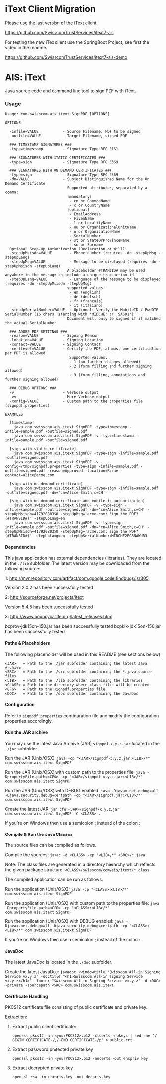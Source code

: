 iText Client Migration
=====================

Please use the last version of the iText client.

https://github.com/SwisscomTrustServices/itext7-ais

For testing the new iTex client use the SpringBoot Project, see first the video in the readme.

https://github.com/SwisscomTrustServices/itext7-ais-demo

AIS: iText
============

Java source code and command line tool to sign PDF with iText.

### Usage

````
Usage: com.swisscom.ais.itext.SignPDF [OPTIONS]

OPTIONS

  -infile=VALUE           - Source Filename, PDF to be signed
  -outfile=VALUE          - Target Filename, signed PDF

  ### TIMESTAMP SIGNATURES ###
  -type=timestamp         - Signature Type RFC 3161

  ### SIGNATURES WITH STATIC CERTIFICATES ###
  -type=sign              - Signature Type RFC 3369

  ### SIGNATURES WITH ON DEMAND CERTIFICATES ###
  -type=sign              - Signature Type RFC 3369
  -dn=VALUE               - Subject Distinguished Name for the On Demand Certificate
                            Supported attributes, separated by a comma:
                            [mandatory]
                             - cn or CommonName
                             - c or CountryName
                            [optional]
                             - EmailAddress
                             - FivenName
                             - l or LocalityName
                             - ou or OrganizationalUnitName
                             - o or OrganizationName
                             - SerialNumber
                             - st or StateOrProvinceName
                             - sn or Surname
  Optional Step-Up Authorization (Declaration of Will):
  -stepUpMsisdn=VALUE        - Phone number (requires -dn -stepUpMsg -stepUpLang)
  -stepUpMsg=VALUE           - Message to be displayed (requires -dn -stepUpMsisdn -stepUpLang)
                            A placeholder #TRANSID# may be used anywhere in the message to include a unique transaction id
  -stepUpLang=VALUE          - Language of the message to be displayed (requires -dn -stepUpMsisdn -stepUpMsg)
                            supported values:
                             - en (english)
                             - de (deutsch)
                             - fr (français)
                             - it (italiano)
  -stepUpSerialNumber=VALUE  - Optional: Verify the MobileID / PwdOTP SerialNumber (16 chars; starting with 'MIDCHE' or 'SAS01')
                            Document will only be signed if it matched the actual SerialNumber                        

  ### ADOBE PDF SETTINGS ###
  -reason=VALUE           - Signing Reason
  -location=VALUE         - Signing Location
  -contact=VALUE          - Signing Contact
  -certlevel=VALUE        - Certify the PDF, at most one certification per PDF is allowed
                             Supported values:
                             - 1 (no further changes allowed)
                             - 2 (form filling and further signing allowed)
                             - 3 (form filling, annotations and further signing allowed)

  ### DEBUG OPTIONS ###
  -v                      - Verbose output
  -vv                     - More Verbose output
  -config=VALUE           - Custom path to the properties file (signpdf.properties)

EXAMPLES

  [timestamp]
    java com.swisscom.ais.itext.SignPDF -type=timestamp -infile=sample.pdf -outfile=signed.pdf
    java com.swisscom.ais.itext.SignPDF -v -type=timestamp -infile=sample.pdf -outfile=signed.pdf

  [sign with static certificate]
    java com.swisscom.ais.itext.SignPDF -type=sign -infile=sample.pdf -outfile=signed.pdf
    java com.swisscom.ais.itext.SignPDF -v -config=/tmp/signpdf.properties -type=sign -infile=sample.pdf -outfile=signed.pdf -reason=Approved -location=Berne -contact=alice@acme.com

  [sign with on demand certificate]
    java com.swisscom.ais.itext.SignPDF -type=sign -infile=sample.pdf -outfile=signed.pdf -dn='cn=Alice Smith,c=CH'

  [sign with on demand certificate and mobile id authorization]
    java com.swisscom.ais.itext.SignPDF -v -type=sign -infile=sample.pdf -outfile=signed.pdf -dn='cn=Alice Smith,c=CH' -stepUpMsisdn=41792080350 -stepUpMsg='acme.com: Sign the PDF? (#TRANSID#)' -stepUpLang=en
    java com.swisscom.ais.itext.SignPDF -v -type=sign -infile=sample.pdf -outfile=signed.pdf -dn='cn=Alice Smith,c=CH' -stepUpMsisdn=41792080350 -stepUpMsg='acme.com: Sign the PDF? (#TRANSID#)' -stepUpLang=en -stepUpSerialNumber=MIDCHE2EG8NAWUB3
````   

#### Dependencies

This java application has external dependencies (libraries). They are located in the `./lib` subfolder.
The latest version may be downloaded from the following source:

1: http://mvnrepository.com/artifact/com.google.code.findbugs/jsr305

Version 2.0.2 has been successfully tested

2: http://sourceforge.net/projects/itext

Version 5.4.5 has been successfully tested

3: http://www.bouncycastle.org/latest_releases.html

bcprov-jdk15on-150.jar has been successfully tested
bcpkix-jdk15on-150.jar has been successfully tested

#### Paths & Placeholders

The following placeholder will be used in this README (see sections below)
```
<JAR>   = Path to the ./jar subfolder containing the latest Java Archive
<SRC>   = Path to the ./src subfolder containing the *.java source files
<LIB>   = Path to the ./lib subfolder containing the libraries
<CLASS> = Path to the directory where class files will be created
<CFG>   = Path to the signpdf.properties file
<DOC>   = Path to the ./doc subfolder containing the JavaDoc
```

#### Configuration

Refer to `signpdf.properties` configuration file and modify the configuration properties accordingly.

#### Run the JAR archive

You may use the latest Java Archive (JAR) `signpdf-x.y.z.jar` located in the `./jar` subfolder.

Run the JAR (Unix/OSX): `java -cp "<JAR>/signpdf-x.y.z.jar:<LIB>/*" com.swisscom.ais.itext.SignPDF`

Run the JAR (Unix/OSX) with custom path to the properties file:
`java -DpropertyFile.path=<CFG> -cp "<JAR>/signpdf-x.y.z.jar:<LIB>/*" com.swisscom.ais.itext.SignPDF`

Run the JAR (Unix/OSX) with DEBUG enabled:
`java -Djavax.net.debug=all -Djava.security.debug=certpath -cp "<JAR>/signpdf.jar:<LIB>/*" com.swisscom.ais.itext.SignPDF`

Create the latest JAR: `jar cfe <JAR>/signpdf-x.y.z.jar com.swisscom.ais.itext.SignPDF -C <CLASS> .`

If you're on Windows then use a semicolon ; instead of the colon : 

#### Compile & Run the Java Classes

The source files can be compiled as follows. 

Compile the sources: `javac -d <CLASS> -cp "<LIB>/*" <SRC>/*.java`

Note: The class files are generated in a directory hierarchy which reflects the given package structure: `<CLASS>/swisscom/com/ais/itext/*.class`

The compiled application can be run as follows.

Run the application (Unix/OSX):
`java -cp "<CLASS>:<LIB>/*" com.swisscom.ais.itext.SignPDF`

Run the application (Unix/OSX) with custom path to the properties file:
`java -DpropertyFile.path=<CFG> -cp "<CLASS>:<LIB>/*" com.swisscom.ais.itext.SignPDF`

Run the application (Unix/OSX) with DEBUG enabled:
`java -Djavax.net.debug=all -Djava.security.debug=certpath -cp "<CLASS>:<LIB>/*" com.swisscom.ais.itext.SignPDF`

If you're on Windows then use a semicolon ; instead of the colon : 

#### JavaDoc

The latest JavaDoc is located in the `./doc` subfolder.

Create the latest JavaDoc: `javadoc -windowtitle "Swisscom All-in Signing Service vx.y.z" -doctitle "<h1>Swisscom All-in Signing Service vx.y.z</h1>" -footer "Swisscom All-in Signing Service vx.y.z" -d <DOC> -private -sourcepath <SRC> com.swisscom.ais.itext`

#### Certificate Handling

PKCS12 certificate file consisting of public certificate and private key.

Extraction: 
1. Extract public client certificate:

   `openssl pkcs12 -in <yourPKCS12>.p12 -clcerts -nokeys | sed -ne '/-BEGIN CERTIFICATE-/,/-END CERTIFICATE-/p' > public.crt`

2. Extract password protected private key

   `openssl pkcs12 -in <yourPKCS12>.p12 -nocerts -out encpriv.key`

3. Extract decrypted private key

   `openssl rsa -in encpriv.key -out decpriv.key`

